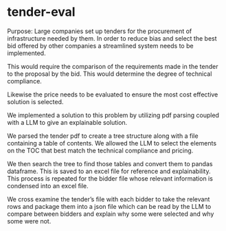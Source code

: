 # tender-eval
Purpose: Large companies set up tenders for the procurement of infrastructure needed by them. In order to reduce bias and select the best bid offered by other companies a streamlined system needs to be implemented.

This would require the comparison of the requirements made in the tender to the proposal by the bid. This would determine the degree of technical compliance.

Likewise the price needs to be evaluated to ensure the most cost effective solution is selected.

We implemented a solution to this problem by utilizing pdf parsing coupled with a LLM to give an explainable solution.

We parsed the tender pdf to create a tree structure along with a file containing a table of contents. We allowed the LLM to select the elements on the TOC that best match the technical compliance and pricing.

We then search the tree to find those tables and convert them to pandas dataframe. This is saved to an excel file for reference and explainability. This process is repeated for the bidder file whose relevant information is condensed into an excel file.

We cross examine the tender’s file with each bidder to take the relevant rows and package them into a json file which can be read by the LLM to compare between bidders and explain why some were selected and why some were not.
